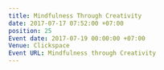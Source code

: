 ```yaml
---
title: Mindfulness Through Creativity
date: 2017-07-17 07:52:00 +07:00
position: 25
Event date: 2017-07-19 00:00:00 +07:00
Venue: Clickspace
Event URL: Mindfulness through Creativity
---
```



